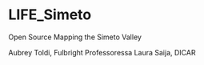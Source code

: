 # LIFE_Simeto
Open Source Mapping the Simeto Valley

Aubrey Toldi, Fulbright 
Professoressa Laura Saija, DICAR
